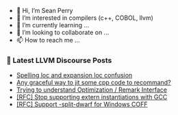 - 👋 Hi, I’m Sean Perry
- 👀 I’m interested in compilers (c++, COBOL, llvm)
- 🌱 I’m currently learning ...
- 💞️ I’m looking to collaborate on ...
- 📫 How to reach me ...

<!---
s66perry/s66perry is a ✨ special ✨ repository because its `README.md` (this file) appears on your GitHub profile.
You can click the Preview link to take a look at your changes.
--->
### 📕 Latest LLVM Discourse Posts

<!-- DISCOURSE-LLVM:START -->
- [Spelling loc and expansion loc confusion](https://discourse.llvm.org/t/spelling-loc-and-expansion-loc-confusion/71279#post_1)
- [Any graceful way to jit some cpp code to recommand?](https://discourse.llvm.org/t/any-graceful-way-to-jit-some-cpp-code-to-recommand/71278#post_1)
- [Trying to understand Optimization / Remark Interface](https://discourse.llvm.org/t/trying-to-understand-optimization-remark-interface/71203#post_3)
- [[RFC] Stop supporting extern instantiations with GCC](https://discourse.llvm.org/t/rfc-stop-supporting-extern-instantiations-with-gcc/71277#post_1)
- [[RFC] Support -split-dwarf for Windows COFF](https://discourse.llvm.org/t/rfc-support-split-dwarf-for-windows-coff/71276#post_1)
<!-- DISCOURSE-LLVM:END -->
